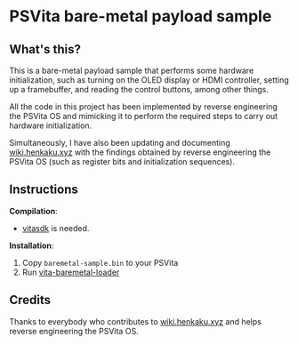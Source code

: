 # PSVita bare-metal payload sample

## What's this?

This is a bare-metal payload sample that performs some hardware initialization, such as turning on the OLED display or HDMI controller, setting up a framebuffer, and reading the control buttons, among other things.

All the code in this project has been implemented by reverse engineering the PSVita OS and mimicking it to perform the required steps to carry out hardware initialization.

Simultaneously, I have also been updating and documenting [wiki.henkaku.xyz](https://wiki.henkaku.xyz/) with the findings obtained by reverse engineering the PSVita OS (such as register bits and initialization sequences).

## Instructions

**Compilation**:

* [vitasdk](https://vitasdk.org/) is needed.

**Installation**:

1. Copy `baremetal-sample.bin` to your PSVita
2. Run [vita-baremetal-loader](https://github.com/xerpi/vita-baremetal-loader)

## Credits

Thanks to everybody who contributes to [wiki.henkaku.xyz](https://wiki.henkaku.xyz/) and helps reverse engineering the PSVita OS.
